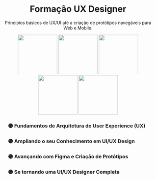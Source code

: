 <div align="center">
  <h1>Formação UX Designer</h1>
</div>
<p align="center">Princípios básicos de UX/UI até a criação de protótipos navegáveis para Web e Mobile.</p>
<div align="center">
  <img src="https://assets.dio.me/SpxOVwDjvWVCznHWNS8vWtBQV8bqs2456GSOVMZ1Fvk/f:webp/h:120/q:80/L3RyYWNrcy8wYjVjNDgwOS0yMzM5LTQ3ZTctYjlkZi01NjM1OWU0NGFjMWEucG5n" width="128px" height="128px">
  <img src="https://static-00.iconduck.com/assets.00/apps-figma-icon-2048x2048-ctjj5ab7.png" width="128px" height="128px">
  <img src="https://cdn-icons-png.flaticon.com/512/8448/8448634.png" width="128px" height="128px">
  <img src="https://cdn-icons-png.flaticon.com/512/2620/2620777.png" width="128px" height="128px">
   <img src="https://cdn-icons-png.flaticon.com/512/1705/1705317.png" width="128px" height="128px">
</div>

<div>
  <ul>
    <h3> 🟣 Fundamentos de Arquitetura de User Experience (UX)
    <h3> 🟣 Ampliando o seu Conhecimento em UI/UX Design
    <h3> 🟣 Avançando com Figma e Criação de Protótipos
    <h3> 🟣 Se tornando uma UI/UX Designer Completa
  </ul>
</div>
